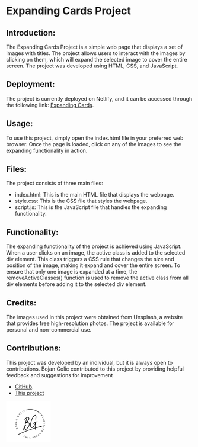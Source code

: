 
# Expanding Cards Project

## Introduction:
The Expanding Cards Project is a simple web page that displays a set of images with titles. The project allows users to interact with the images by clicking on them, which will expand the selected image to cover the entire screen. The project was developed using HTML, CSS, and JavaScript.

## Deployment:
The project is currently deployed on Netlify, and it can be accessed through the following link: [Expanding Cards](https://expandingcardsqw.netlify.app/).

## Usage:
To use this project, simply open the index.html file in your preferred web browser. Once the page is loaded, click on any of the images to see the expanding functionality in action.

## Files:
The project consists of three main files:

- index.html: This is the main HTML file that displays the webpage.
- style.css: This is the CSS file that styles the webpage.
- script.js: This is the JavaScript file that handles the expanding functionality.

## Functionality:
The expanding functionality of the project is achieved using JavaScript. When a user clicks on an image, the active class is added to the selected div element. This class triggers a CSS rule that changes the size and position of the image, making it expand and cover the entire screen. To ensure that only one image is expanded at a time, the removeActiveClasses() function is used to remove the active class from all div elements before adding it to the selected div element.

## Credits:
The images used in this project were obtained from Unsplash, a website that provides free high-resolution photos. The project is available for personal and non-commercial use.

## Contributions:
This project was developed by an individual, but it is always open to contributions. Bojan Golic contributed to this project by providing helpful feedback and suggestions for improvement 
- [GitHub](https://github.com/bokigolic).
- [This project](https://github.com/bokigolic/fornt-end-practice/tree/develop/Expanding%20Cards)

![Logo](https://github.com/bokigolic/fornt-end-practice/blob/develop/Template/logo-bojan-small.png)




